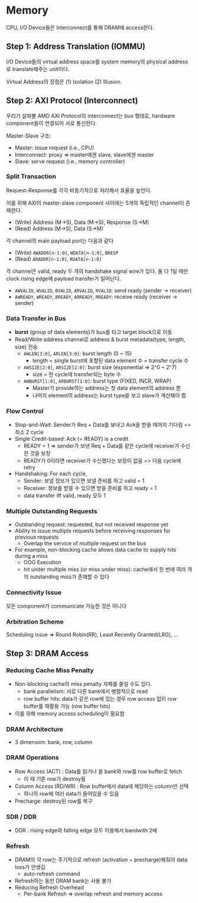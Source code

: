 # Memory

CPU, I/O Device들은 Interconnect를 통해 DRAM에 access한다.

## Step 1: Address Translation (IOMMU)

I/O Device들의 virtual address space를 system memory의 physical address로 translate해주는 unit이다.

Virtual Address의 장점은 (1) Isolation (2) Illusion.

## Step 2: AXI Protocol (Interconnect)

우리가 살펴볼 AMD AXI Protocol의 interconnect는 bus 형태로,
hardware component들이 연결되어 서로 통신한다.

Master-Slave 구조:

* Master: issue request (i.e., CPU)
* Interconnect: proxy => master에겐 slave, slave에겐 master
* Slave: serve request (i.e., memory controller)

### Split Transaction

Request-Response를 각각 비동기적으로 처리해서 효율을 높인다.

이를 위해 AXI의 master-slave component 사이에는 5개의 독립적인 channel이 존재한다.

* (Write) Address (M->S), Data (M->S), Response (S->M)
* (Read) Address (M->S), Data (S->M)

각 channel의 main payload port는 다음과 같다

* (Write) `AWADDR[n-1:0]`, `WDATA[n-1:0]`, `BRESP`
* (Read) `ARADDR[n-1:0]`, `RDATA[n-1:0]`

각 channel은 valid, ready 두 개의 handshake signal wire가 있다.
둘 다 1일 때만 clock rising edge에 payload transfer가 일어난다.

* `AWVALID`, `WVALID`, `BVALID`, `ARVALID`, `RVALID`: send ready (sender -> receiver)
* `AWREADY`, `WREADY`, `BREADY`, `ARREADY`, `RREADY`: receive ready (receiver -> sender)

### Data Transfer in Bus

* **burst** (group of data elements)가 bus를 타고 target block으로 이동
* Read/Write address channel로 address & burst metadata(type, length, size) 전송
  * `AWLEN[3:0]`, `ARLEN[3:0]`: burst length (0 ~ 15)
    * length = single burst에 포함된 data element 수 = transfer cycle 수
  * `AWSIZE[2:0]`, `ARSIZE[2:0]`: burst size (exponential => 2^0 ~ 2^7)
    * size = 한 cycle에 transfer되는 byte 수
  * `AWBURST[1:0]`, `ARBURST[1:0]`: burst type (FIXED, INCR, WRAP)
    * Master가 provide하는 address는 첫 data element의 address 뿐
    * 나머지 element의 address는 burst type을 보고 slave가 계산해야 함

### Flow Control

* Stop-and-Wait: Sender가 Req + Data를 보내고 Ack을 받을 때까지 기다림 => 최소 2 cycle
* Single Credit-based: Ack (= READY) is a credit
  * READY = 1 => sender가 보낸 Req + Data를 같은 cycle에 receiver가 수신한 것을 보장
  * READY가 0이라면 receiver가 수신했다는 보장이 없음 => 다음 cycle에 retry
* Handshaking: For each cycle,
  * Sender: 보낼 정보가 있으면 보낼 준비를 하고 valid = 1
  * Receiver: 정보를 받을 수 있으면 받을 준비를 하고 ready = 1
  * data transfer iff valid, ready 모두 1

### Multiple Outstanding Requests

* Outstanding request: requested, but not received response yet
* Ability to issue multiple requests before receiving responses for previous requests
  * Overlap the service of multiple request on the bus
* For example, non-blocking cache allows data cache to supply hits during a miss
  * OOO Execution
  * hit under multiple miss (or miss under miss): cache에서 한 번에 여러 개의 outstanding miss가 존재할 수 있다

### Connectivity Issue

모든 component가 communicate 가능한 것은 아니다

### Arbitration Scheme

Scheduling issue => Round Robin(RR), Least Recently Granted(LRG), ...

## Step 3: DRAM Access

### Reducing Cache Miss Penalty

* Non-blocking cache의 miss penalty 자체를 줄일 수도 있다.
  * bank parallelism: 서로 다른 bank에서 병렬적으로 read
  * row buffer hits: data가 같은 row에 있는 경우 row access 없이 row buffer를 재활용 가능 (row buffer hits)
* 이를 위해 memory access scheduling이 필요함

### DRAM Architecture

* 3 dimension: bank, row, column

### DRAM Operations

* Row Access (ACT) : Data를 읽거나 쓸 bank와 row를 row buffer로 fetch
  * 이 때 기존 row가 destroy됨
* Column Access (RD/WR) : Row buffer에서 data에 해당하는 column만 선택
  * 하나의 row에 여러 data가 들어있을 수 있음
* Precharge: destroy된 row를 복구

### SDR / DDR

* DDR : rising edge와 falling edge 모두 이용해서 bandwith 2배

### Refresh

* DRAM의 각 row는 주기적으로 refresh (activation + precharge)해줘야 data loss가 안생김
  * auto-refresh command
* Refresh하는 동안 DRAM bank는 사용 불가
* Reducing Refresh Overhead
  * Per-bank Refresh ⇒ overlap refresh and memory access
